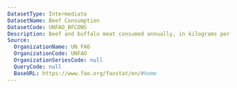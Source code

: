```yaml
---
DatasetType: Intermediate
DatasetName: Beef Consumption
DatasetCode: UNFAO_BFCONS
Description: Beef and buffalo meat consumed annually, in kilograms per person.
Source:
  OrganizationName: UN FAO
  OrganizationCode: UNFAO
  OrganizationSeriesCode: null
  QueryCode: null
  BaseURL: https://www.fao.org/faostat/en/#home
---
```


